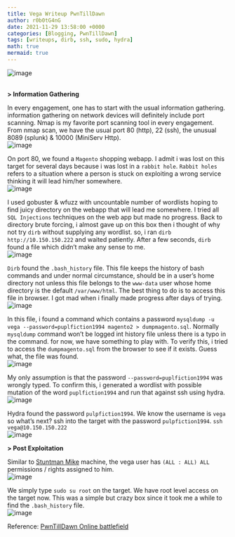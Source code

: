 ```yaml
---
title: Vega Writeup PwnTillDawn
author: r0b0tG4nG
date: 2021-11-29 13:58:00 +0000
categories: [Blogging, PwnTillDawn]
tags: [writeups, dirb, ssh, sudo, hydra]
math: true
mermaid: true
---
```


![image](https://user-images.githubusercontent.com/67085453/143880688-a450f90d-a9c8-44f5-92e6-bf265358c593.png)<br><br>


**> Information Gathering**<br>

In every engagement, one has to start with the usual information gathering. information gathering on network devices will definitely include port scanning. Nmap is my favorite port scanning tool in every engagement. From nmap scan, we have the usual port 80 (http), 22 (ssh), the unusual 8089 (splunk) & 10000 (MiniServ Http).<br>
![image](https://user-images.githubusercontent.com/67085453/143881039-9e10fef5-c926-4078-8441-1067730890a3.png)<br>

On port 80, we found a `Magento` shopping webapp. I admit i was lost on this target for several days because i was lost in a `rabbit hole`. `Rabbit holes` refers to a situation where a person is stuck on exploiting a wrong service thinking it will lead him/her somewhere.<br>
![image](https://user-images.githubusercontent.com/67085453/143881081-e54490f7-7c20-4377-9fd9-75c5c1b88c0d.png)<br>

I used gobuster & wfuzz with uncountable number of wordlists hoping to find juicy directory on the webapp that will lead me somewhere. I tried all `SQL Injections` techniques on the web app but made no progress. Back to directory brute forcing, i almost gave up on this box then i thought of why not try `dirb` without supplying any wordlist. so, i ran `dirb http://10.150.150.222` and waited patiently. After a few seconds, `dirb` found a file which didn’t make any sense to me.<br>
![image](https://user-images.githubusercontent.com/67085453/143880895-a727a2df-7167-4c03-bc5e-f870b8a86b82.png)<br>

`Dirb` found the `.bash_history` file. This file keeps the history of bash commands and under normal circumstance, should be in a user’s home directory not unless this file belongs to the `www-data` user whose home directory is the default `/var/www/html`. The best thing  to do is to access this file in browser. I got mad when i finally made progress after days of trying.<br>
![image](https://user-images.githubusercontent.com/67085453/143881540-d5723bae-17fa-4f3e-852c-52f0aed5ec76.png)<br>

In this file, i found a command which contains a password `mysqldump -u vega --password=puplfiction1994 magento2 > dumpmagento.sql`. Normally `mysqldump` command won’t be logged int history file unless there is a typo in the command. for now, we have something to play with. To verify this, i tried to access the `dumpmagento.sql` from the browser to see if it exists. Guess what, the file was found.<br>
![image](https://user-images.githubusercontent.com/67085453/143881226-cdac87f0-6936-4664-a2d9-cc0b6807b35b.png)<br>

My only assumption is that the password `--password=puplfiction1994` was wrongly typed. To confirm this, i generated a wordlist with possible mutation of the word `puplfiction1994` and run that against ssh using hydra. <br>
![image](https://user-images.githubusercontent.com/67085453/143881764-227b60f5-a605-4bd3-bb3e-db02b691caf7.png)<br>

Hydra found the password `pulpfiction1994`. We know the username is `vega` so what’s next? ssh into the target with the password `pulpfiction1994`. `ssh vega@10.150.150.222`<br>
![image](https://user-images.githubusercontent.com/67085453/143881781-9b4ccf71-a517-4729-a78f-441f38ba370f.png)<br>

**> Post Exploitation**<br>

Similar to <a href="https://r0b0tg4ng.github.io/posts/Stuntman-Mike/">Stuntman Mike</a> machine, the vega user has  `(ALL : ALL) ALL` permissions / rights assigned to him.<br>
![image](https://user-images.githubusercontent.com/67085453/143881796-808bfe9a-a7e8-4901-aa8f-cfe85ee79d25.png)<br>

We simply type `sudo su root` on the target. We have root level access on the target now. This was a simple but crazy box since it took me a while to find the `.bash_history` file.<br>
![image](https://user-images.githubusercontent.com/67085453/143881819-c6e2670f-e3db-49e0-a504-1c2886b12371.png)<br>


Reference: <a href="https://online.pwntilldawn.com/">PwnTillDawn Online battlefield</a>
